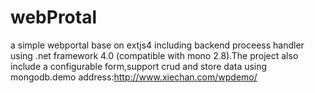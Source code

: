 webProtal
=========

a simple webportal base on extjs4 including backend proceess handler using .net framework 4.0 (compatible with mono 2.8).The project also include a configurable form,support crud and store data using mongodb.demo address:http://www.xiechan.com/wpdemo/
